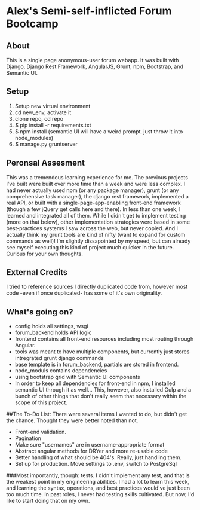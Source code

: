 Alex's Semi-self-inflicted Forum Bootcamp
==============================

## About
This is a single page anonymous-user forum webapp. It was built with Django, Django Rest Framework, AngularJS, Grunt, npm, Bootstrap, and Semantic UI.

## Setup
1. Setup new virtual environment
2. cd new_env, activate it
3. clone repo, cd repo
4. $ pip install -r requirements.txt
5. $ npm install (semantic UI will have a weird prompt. just throw it into node_modules)
6. $ manage.py gruntserver

## Peronsal Assesment
This was a tremendous learning experience for me. The previous projects I've built were built over more time than a week and were less complex. I had never actually used npm (or any package manager), grunt (or any comprehensive task manager), the django rest framework, implemented a real API, or built with a single-page-app-enabling front-end framework (though a few jQuery get calls here and there). In less than one week, I learned and integrated all of them. While I didn't get to implement testing (more on that below), other implementation strategies were based in some best-practices systems I saw across the web, but never copied. And I actually think my grunt tools are kind of nifty (want to expand for custom commands as well)! I'm slightly dissapointed by my speed, but can already see myself executing this kind of project much quicker in the future. Curious for your own thoughts.

## External Credits
I tried to reference sources I directly duplicated code from, however most code -even if once duplicated- has some of it's own originality.
 

## What's going on?
- config holds all settings, wsgi
- forum_backend holds API logic
- frontend contains all front-end resources including most routing through Angular. 
- tools was meant to have multiple components, but currently just stores intregrated grunt django commands
- base template is in forum_backend, partials are stored in frontend.
- node_moduls contains dependencies
- using bootstrap grid with Semantic UI components
- In order to keep all dependencies for front-end in npm, I installed semantic UI through it as well... This, however, also installed Gulp and a bunch of other things that don't really seem that necessary within the scope of this project.

##The To-Do List:
There were several items I wanted to do, but didn't get the chance. Thought they were better noted than not.
- Front-end validation. 
- Pagination
- Make sure "usernames" are in username-appropriate format
- Abstract angular methods for DRYer and more re-usable code
- Better handling of what should be 404's. Really, just handling them.
- Set up for production. Move settings to .env, switch to PostgreSql

###Most importantly, though: tests.
I didn't implement any test, and that is the weakest point in my engineering abilities. I had a lot to learn this week, and learning the syntax, operations, and best practices would've just been too much time. In past roles, I never had testing skills cultivated. But now, I'd like to start doing that on my own.

